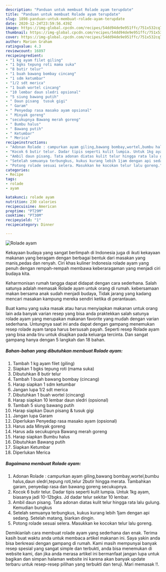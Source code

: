 ```yaml
---
description: "Panduan untuk membuat Rolade ayam terupdate"
title: "Panduan untuk membuat Rolade ayam terupdate"
slug: 1898-panduan-untuk-membuat-rolade-ayam-terupdate
date: 2020-12-24T23:59:56.439Z
image: https://img-global.cpcdn.com/recipes/54dd94de9e951ffc/751x532cq70/rolade-ayam-foto-resep-utama.jpg
thumbnail: https://img-global.cpcdn.com/recipes/54dd94de9e951ffc/751x532cq70/rolade-ayam-foto-resep-utama.jpg
cover: https://img-global.cpcdn.com/recipes/54dd94de9e951ffc/751x532cq70/rolade-ayam-foto-resep-utama.jpg
author: Marion Graham
ratingvalue: 4.3
reviewcount: 16897
recipeingredient:
- "1 kg ayam filet giling"
- "1 bgks tepung roti mama suka"
- "8 butir telur"
- "1 buah bawang bombay cincang"
- "1 sdm ketumbar"
- "1/2 sdt merica"
- "1 buah wortel cincang"
- "10 lembar daun sledri opsional"
- "5 siung bawang putih"
- " Daun pisang  tusuk gigi"
- " Garam"
- " Penyedap rasa masako ayam opsional"
- " Minyak goreng"
- "secukupnya Bawang merah goreng"
- " Bumbu halus"
- " Bawang putih"
- " Ketumbar"
- " Merica"
recipeinstructions:
- "Adonan Rolade : campurkan ayam giling,bawang bombay,wortel,bumbu halus,daun sledri,tepung roti,telur 2butir hingga merata. Tambahkan garam, penyedap rasa dan bawang goreng secukupnya."
- "Kocok 6 butir telur. Dadar tipis seperti kulit lumpia. Untuk 1kg ayam, biasanya jadi 10-12bgks. Jd dadar telur sekitar 10 lembar."
- "Ambil daun pisang. Tata adonan diatas kulit telur hingga rata lalu gulung. Kemudian bungkus"
- "Setelah semuanya terbungkus, kukus kurang lebih 1jam dengan api sedang. Setelah matang, biarkan dingin."
- "Potong rolade sesuai selera. Masukkan ke kocokan telur lalu goreng."
categories:
- Recipe
tags:
- rolade
- ayam

katakunci: rolade ayam 
nutrition: 230 calories
recipecuisine: American
preptime: "PT29M"
cooktime: "PT30M"
recipeyield: "1"
recipecategory: Dinner

---
```



![Rolade ayam](https://img-global.cpcdn.com/recipes/54dd94de9e951ffc/751x532cq70/rolade-ayam-foto-resep-utama.jpg)

Kekayaan budaya yang sangat berlimpah di Indonesia juga di ikuti kekayaan makanan yang beragam dengan berbagai bentuk dari masakan yang manis,pedas dan renyah. Ciri khas kuliner Indonesia rolade ayam yang penuh dengan rempah-rempah membawa keberaragaman yang menjadi ciri budaya kita.




Keharmonisan rumah tangga dapat didapat dengan cara sederhana. Salah satunya adalah memasak Rolade ayam untuk orang di rumah. kebersamaan makan bersama anak sudah menjadi budaya, Tidak jarang yang kadang mencari masakan kampung mereka sendiri ketika di perantauan.

Buat kamu yang suka masak atau harus menyiapkan makanan untuk orang lain ada banyak varian resep yang bisa anda praktekkan salah satunya rolade ayam yang merupakan makanan favorite yang mudah dengan varian sederhana. Untungnya saat ini anda dapat dengan gampang menemukan resep rolade ayam tanpa harus bersusah payah.
Seperti resep Rolade ayam yang bisa anda tiru untuk disajikan pada keluarga tercinta. Dan sangat gampang hanya dengan 5 langkah dan 18 bahan.


<!--inarticleads1-->

##### Bahan-bahan yang dibutuhkan membuat Rolade ayam:

1. Tambah 1 kg ayam filet (giling)
1. Siapkan 1 bgks tepung roti (mama suka)
1. Dibutuhkan 8 butir telur
1. Tambah 1 buah bawang bombay (cincang)
1. Harap siapkan 1 sdm ketumbar
1. Jangan lupa 1/2 sdt merica
1. Dibutuhkan 1 buah wortel (cincang)
1. Harap siapkan 10 lembar daun sledri (opsional)
1. Tambah 5 siung bawang putih
1. Harap siapkan  Daun pisang &amp; tusuk gigi
1. Jangan lupa  Garam
1. Diperlukan  Penyedap rasa masako ayam (opsional)
1. Harus ada  Minyak goreng
1. Harus ada secukupnya Bawang merah goreng
1. Harap siapkan  Bumbu halus
1. Dibutuhkan  Bawang putih
1. Siapkan  Ketumbar
1. Diperlukan  Merica




<!--inarticleads2-->

##### Bagaimana membuat  Rolade ayam:

1. Adonan Rolade : campurkan ayam giling,bawang bombay,wortel,bumbu halus,daun sledri,tepung roti,telur 2butir hingga merata. Tambahkan garam, penyedap rasa dan bawang goreng secukupnya.
1. Kocok 6 butir telur. Dadar tipis seperti kulit lumpia. Untuk 1kg ayam, biasanya jadi 10-12bgks. Jd dadar telur sekitar 10 lembar.
1. Ambil daun pisang. Tata adonan diatas kulit telur hingga rata lalu gulung. Kemudian bungkus
1. Setelah semuanya terbungkus, kukus kurang lebih 1jam dengan api sedang. Setelah matang, biarkan dingin.
1. Potong rolade sesuai selera. Masukkan ke kocokan telur lalu goreng.




Demikianlah cara membuat rolade ayam yang sederhana dan enak. Terima kasih buat waktu anda untuk membaca artikel makanan ini. Saya yakin anda bisa berkreasi dengan gampang di rumah. Kami masih mempunyai banyak resep spesial yang sangat simple dan terbukti, anda bisa menemukan di website kami, dan jika anda merasa artikel ini bermanfaat jangan lupa untuk bagikan dan simpan halaman website ini karena akan banyak update terbaru untuk resep-resep pilihan yang terbukti dan teruji. Mari memasak !!. 
